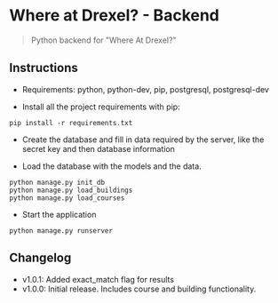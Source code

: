 # Where at Drexel? - Backend

> Python backend for "Where At Drexel?"

## Instructions

* Requirements: python, python-dev, pip, postgresql, postgresql-dev

* Install all the project requirements with pip:

```
pip install -r requirements.txt
```

* Create the database and fill in data required by the server, like the secret key and then database information

* Load the database with the models and the data.

```
python manage.py init_db
python manage.py load_buildings
python manage.py load_courses
```

* Start the application

```
python manage.py runserver
```

## Changelog

* v1.0.1: Added exact_match flag for results
* v1.0.0: Initial release. Includes course and building functionality.
